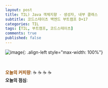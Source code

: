 ```yaml
---
layout: post
title: TIL) Java 객체지향 - 생성자, 내부 클래스
subtitle: 코드스테이츠 백엔드 부트캠프 D+17
categories: TIL
tags: [TIL, 부트캠프, 코드스테이츠]
comments: true
published: false
---
```



![image](){: .align-left style="max-width: 100%"}


<br/>

<span style="color:#994C00">**오늘의 커피량**</span>: ☕️ ☕️ ☕️ ☕️️️️  
**오늘의 점심**: 
